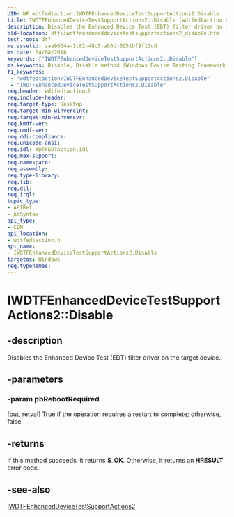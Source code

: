 ```yaml
---
UID: NF:wdtfedtaction.IWDTFEnhancedDeviceTestSupportActions2.Disable
title: IWDTFEnhancedDeviceTestSupportActions2::Disable (wdtfedtaction.h)
description: Disables the Enhanced Device Test (EDT) filter driver on the target device.
old-location: dtf\iwdtfenhanceddevicetestsupportactions2_disable.htm
tech.root: dtf
ms.assetid: aaa9604a-1c82-48c5-ab5d-0251bf9f13cd
ms.date: 04/04/2018
keywords: ["IWDTFEnhancedDeviceTestSupportActions2::Disable"]
ms.keywords: Disable, Disable method [Windows Device Testing Framework], Disable method [Windows Device Testing Framework],IWDTFEnhancedDeviceTestSupportActions2 interface, IWDTFEnhancedDeviceTestSupportActions2 interface [Windows Device Testing Framework],Disable method, IWDTFEnhancedDeviceTestSupportActions2.Disable, IWDTFEnhancedDeviceTestSupportActions2::Disable, dtf.iwdtfenhanceddevicetestsupportactions2_disable, wdtfedtaction/IWDTFEnhancedDeviceTestSupportActions2::Disable
f1_keywords:
 - "wdtfedtaction/IWDTFEnhancedDeviceTestSupportActions2.Disable"
 - "IWDTFEnhancedDeviceTestSupportActions2.Disable"
req.header: wdtfedtaction.h
req.include-header: 
req.target-type: Desktop
req.target-min-winverclnt: 
req.target-min-winversvr: 
req.kmdf-ver: 
req.umdf-ver: 
req.ddi-compliance: 
req.unicode-ansi: 
req.idl: WDTFEDTAction.idl
req.max-support: 
req.namespace: 
req.assembly: 
req.type-library: 
req.lib: 
req.dll: 
req.irql: 
topic_type:
- APIRef
- kbSyntax
api_type:
- COM
api_location:
- wdtfedtaction.h
api_name:
- IWDTFEnhancedDeviceTestSupportActions2.Disable
targetos: Windows
req.typenames: 
---
```


# IWDTFEnhancedDeviceTestSupportActions2::Disable


## -description


Disables the Enhanced Device Test (EDT) filter driver on the target device.


## -parameters




### -param pbRebootRequired 
[out, retval]
True if the operation requires a restart to complete; otherwise, false.


## -returns



If this method succeeds, it returns **S_OK**. Otherwise, it returns an **HRESULT** error code.




## -see-also




<a href="https://docs.microsoft.com/windows-hardware/drivers/ddi/index">IWDTFEnhancedDeviceTestSupportActions2</a>
 

 

